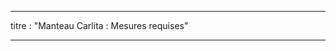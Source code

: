 - - -
titre : "Manteau Carlita : Mesures requises"
- - -

<PatternMeasurements pattern='carlita' />
